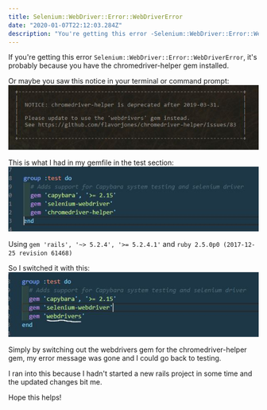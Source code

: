 ```yaml
---
title: Selenium::WebDriver::Error::WebDriverError
date: "2020-01-07T22:12:03.284Z"
description: "You're getting this error -Selenium::WebDriver::Error::WebDriverError- because your using the chromedriver-helper gem."
---
```


If you're getting this error `Selenium::WebDriver::Error::WebDriverError`, it's probably because you have the chromedriver-helper gem installed.

Or maybe you saw this notice in your terminal or command prompt:
![terminal notice](./terminal-warning.jpg)

This is what I had in my gemfile in the test section:
![chromedriver-helper gem](./chromedriverhelper.jpg)

Using `gem 'rails', '~> 5.2.4', '>= 5.2.4.1'` and `ruby 2.5.0p0 (2017-12-25 revision 61468)`

So I switched it with this:
![webdrivers gem](./webdrivers.jpg)

Simply by switching out the webdrivers gem for the chromedriver-helper gem, my error message was gone and I could go back to testing.

I ran into this because I hadn't started a new rails project in some time and the updated changes bit me.

Hope this helps!
